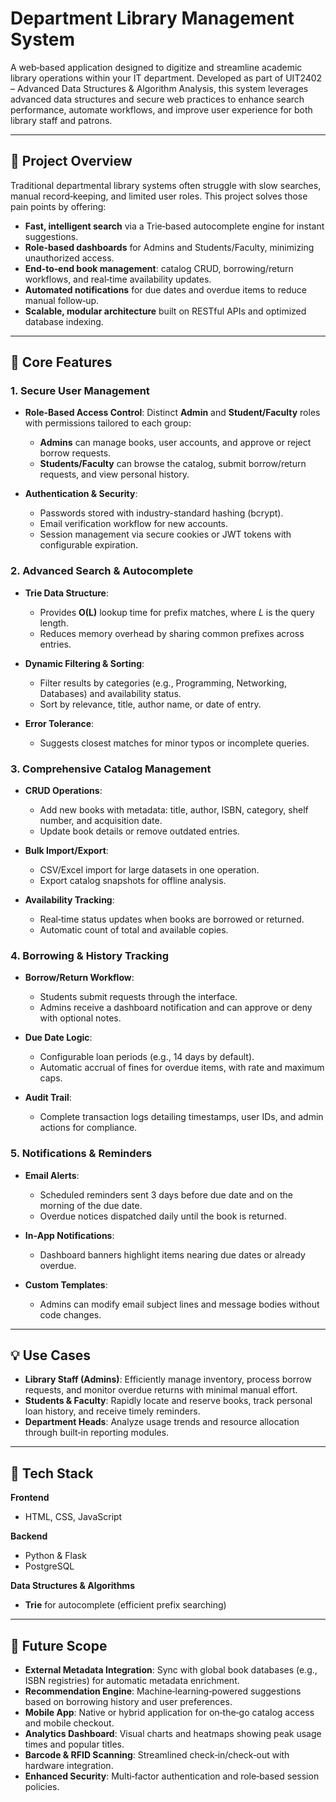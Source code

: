 # Department Library Management System

A web‑based application designed to digitize and streamline academic library operations within your IT department. Developed as part of UIT2402 – Advanced Data Structures & Algorithm Analysis, this system leverages advanced data structures and secure web practices to enhance search performance, automate workflows, and improve user experience for both library staff and patrons.

---

## 🚀 Project Overview

Traditional departmental library systems often struggle with slow searches, manual record‑keeping, and limited user roles. This project solves those pain points by offering:

* **Fast, intelligent search** via a Trie‑based autocomplete engine for instant suggestions.
* **Role‑based dashboards** for Admins and Students/Faculty, minimizing unauthorized access.
* **End‑to‑end book management**: catalog CRUD, borrowing/return workflows, and real‑time availability updates.
* **Automated notifications** for due dates and overdue items to reduce manual follow‑up.
* **Scalable, modular architecture** built on RESTful APIs and optimized database indexing.

---

## 🎯 Core Features

### 1. Secure User Management

* **Role-Based Access Control**: Distinct **Admin** and **Student/Faculty** roles with permissions tailored to each group:

  * **Admins** can manage books, user accounts, and approve or reject borrow requests.
  * **Students/Faculty** can browse the catalog, submit borrow/return requests, and view personal history.
* **Authentication & Security**:

  * Passwords stored with industry-standard hashing (bcrypt).
  * Email verification workflow for new accounts.
  * Session management via secure cookies or JWT tokens with configurable expiration.

### 2. Advanced Search & Autocomplete

* **Trie Data Structure**:

  * Provides **O(L)** lookup time for prefix matches, where *L* is the query length.
  * Reduces memory overhead by sharing common prefixes across entries.
* **Dynamic Filtering & Sorting**:

  * Filter results by categories (e.g., Programming, Networking, Databases) and availability status.
  * Sort by relevance, title, author name, or date of entry.
* **Error Tolerance**:

  * Suggests closest matches for minor typos or incomplete queries.

### 3. Comprehensive Catalog Management

* **CRUD Operations**:

  * Add new books with metadata: title, author, ISBN, category, shelf number, and acquisition date.
  * Update book details or remove outdated entries.
* **Bulk Import/Export**:

  * CSV/Excel import for large datasets in one operation.
  * Export catalog snapshots for offline analysis.
* **Availability Tracking**:

  * Real‑time status updates when books are borrowed or returned.
  * Automatic count of total and available copies.

### 4. Borrowing & History Tracking

* **Borrow/Return Workflow**:

  * Students submit requests through the interface.
  * Admins receive a dashboard notification and can approve or deny with optional notes.
* **Due Date Logic**:

  * Configurable loan periods (e.g., 14 days by default).
  * Automatic accrual of fines for overdue items, with rate and maximum caps.
* **Audit Trail**:

  * Complete transaction logs detailing timestamps, user IDs, and admin actions for compliance.

### 5. Notifications & Reminders

* **Email Alerts**:

  * Scheduled reminders sent 3 days before due date and on the morning of the due date.
  * Overdue notices dispatched daily until the book is returned.
* **In‑App Notifications**:

  * Dashboard banners highlight items nearing due dates or already overdue.
* **Custom Templates**:

  * Admins can modify email subject lines and message bodies without code changes.

---

## 💡 Use Cases

* **Library Staff (Admins)**: Efficiently manage inventory, process borrow requests, and monitor overdue returns with minimal manual effort.
* **Students & Faculty**: Rapidly locate and reserve books, track personal loan history, and receive timely reminders.
* **Department Heads**: Analyze usage trends and resource allocation through built‑in reporting modules.

---

## 🧱 Tech Stack

**Frontend**

* HTML, CSS, JavaScript
  
**Backend**

* Python & Flask
* PostgreSQL

**Data Structures & Algorithms**

* **Trie** for autocomplete (efficient prefix searching)

---

## 🔮 Future Scope

* **External Metadata Integration**: Sync with global book databases (e.g., ISBN registries) for automatic metadata enrichment.
* **Recommendation Engine**: Machine‑learning‑powered suggestions based on borrowing history and user preferences.
* **Mobile App**: Native or hybrid application for on‑the‑go catalog access and mobile checkout.
* **Analytics Dashboard**: Visual charts and heatmaps showing peak usage times and popular titles.
* **Barcode & RFID Scanning**: Streamlined check‑in/check‑out with hardware integration.
* **Enhanced Security**: Multi‑factor authentication and role‑based session policies.

